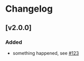 # Changelog

## [v2.0.0]

### Added

- something happened, see [#123]

[#123]: https://github.com/dummy/dummy/pull/123